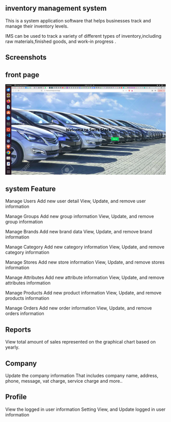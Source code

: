  ## inventory management system
This is a system application software that helps businesses track and manage their inventory levels.

IMS  can be used to track a variety of different types of inventory,including raw materials,finished goods, and work-in progress .


 ## Screenshots
## front page
![alt text](https://github.com/SylviaWakio/Swiftlock-back-end/blob/dev/Screenshot%20from%202023-10-12%2013-11-27.png?raw=true)


##  system Feature

Manage Users
Add new user detail
View, Update, and remove user information

Manage Groups
Add new group information
View, Update, and remove group information

Manage Brands
Add new brand data
View, Update, and remove brand information

Manage Category
Add new category information
View, Update, and remove category information

Manage Stores
Add new store information
View, Update, and remove stores information

Manage Attributes
Add new attribute information
View, Update, and remove attributes information

Manage Products
Add new product information
View, Update, and remove products information

Manage Orders
Add new order information
View, Update, and remove orders information

## Reports
View total amount of sales represented on the graphical chart based on yearly.

## Company
Update the company information
That includes company name, address, phone, message, vat charge, service charge and more..

## Profile
View the logged in user information
Setting
View, and Update logged in user information


